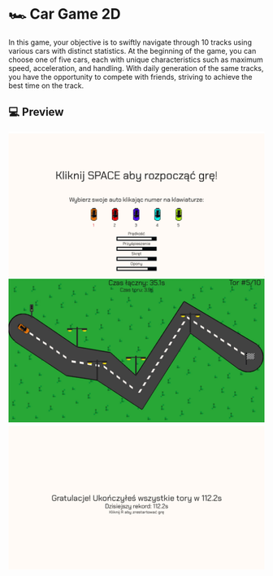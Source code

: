 # 🏎️ Car Game 2D
In this game, your objective is to swiftly navigate through 10 tracks using various cars with distinct statistics. At the beginning of the game, you can choose one of five cars, each with unique characteristics such as maximum speed, acceleration, and handling. With daily generation of the same tracks, you have the opportunity to compete with friends, striving to achieve the best time on the track.


## 💻 Preview

![Start of game](https://raw.githubusercontent.com/sergiusz-x/car-game-2d/main/images/readme/start_game.jpg)
![Mid of game](https://raw.githubusercontent.com/sergiusz-x/car-game-2d/main/images/readme/mid_game.jpg)
![End of game](https://raw.githubusercontent.com/sergiusz-x/car-game-2d/main/images/readme/end_game.jpg)

